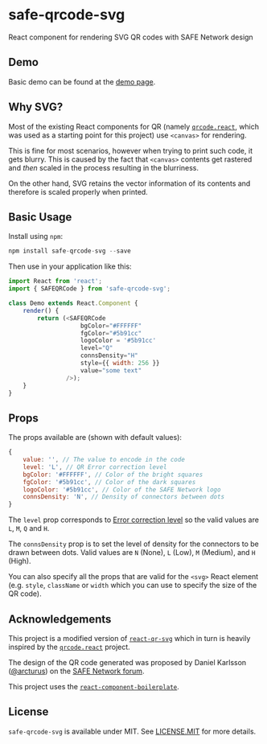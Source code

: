 # safe-qrcode-svg
React component for rendering SVG QR codes with SAFE Network design

## Demo
Basic demo can be found at the [demo page](https://bochaco.github.io/safe-qrcode-svg).

## Why SVG?
Most of the existing React components for QR (namely [`qrcode.react`](https://github.com/zpao/qrcode.react), which was used as a starting point for this project) use `<canvas>` for rendering.

This is fine for most scenarios, however when trying to print such code, it gets blurry. This is caused by the fact that `<canvas>` contents get rastered and *then* scaled in the process resulting in the blurriness.

On the other hand, SVG retains the vector information of its contents and therefore is scaled properly when printed.

## Basic Usage

Install using `npm`:
```js
npm install safe-qrcode-svg --save
```

Then use in your application like this:

```js
import React from 'react';
import { SAFEQRCode } from 'safe-qrcode-svg';

class Demo extends React.Component {
    render() {
        return (<SAFEQRCode
                    bgColor="#FFFFFF"
                    fgColor="#5b91cc"
                    logoColor = '#5b91cc'
                    level="Q"
                    connsDensity="H"
                    style={{ width: 256 }}
                    value="some text"
                />);
    }
}
```

## Props
The props available are (shown with default values):
```js
{
    value: '', // The value to encode in the code
    level: 'L', // QR Error correction level
    bgColor: '#FFFFFF', // Color of the bright squares
    fgColor: '#5b91cc', // Color of the dark squares
    logoColor: '#5b91cc', // Color of the SAFE Network logo
    connsDensity: 'N', // Density of connectors between dots
}
```

The `level` prop corresponds to [Error correction level](https://en.wikipedia.org/wiki/QR_code#Error_correction) so the valid values are `L`, `M`, `Q` and `H`.

The `connsDensity` prop is to set the level of density for the connectors to be drawn between dots. Valid values are `N` (None), `L` (Low), `M` (Medium), and `H` (High).

You can also specify all the props that are valid for the `<svg>` React element (e.g. `style`, `className` or `width` which you can use to specify the size of the QR code).

## Acknowledgements
This project is a modified version of [`react-qr-svg`](https://github.com/no23reason/react-qr-svg) which in turn is heavily inspired by the [`qrcode.react`](https://github.com/zpao/qrcode.react) project.

The design of the QR code generated was proposed by Daniel Karlsson ([@arcturus](https://safenetforum.org/u/arcturus/summary)) on the [SAFE Network forum](https://safenetforum.org/t/safe-infographics/22022/46?u=bochaco).

This project uses the [`react-component-boilerplate`](https://github.com/survivejs/react-component-boilerplate).

## License

`safe-qrcode-svg` is available under MIT. See [LICENSE.MIT](https://github.com/bochaco/safe-qrcode-svg/tree/master/LICENSE.MIT) for more details.
